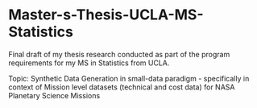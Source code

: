 # Master-s-Thesis-UCLA-MS-Statistics
Final draft of my thesis research conducted as part of the program requirements for my MS in Statistics from UCLA.

Topic: Synthetic Data Generation in small-data paradigm - specifically in context of Mission level datasets (technical and cost data) for NASA Planetary Science Missions
